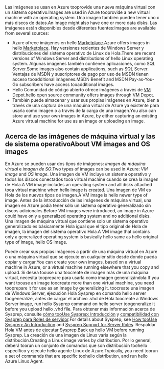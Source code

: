 

<span data-ttu-id="34bc7-101">Las imágenes se usan en Azure tooprovide una nueva máquina virtual con un sistema operativo.</span><span class="sxs-lookup"><span data-stu-id="34bc7-101">Images are used in Azure tooprovide a new virtual machine with an operating system.</span></span> <span data-ttu-id="34bc7-102">Una imagen también pueden tener uno o más discos de datos.</span><span class="sxs-lookup"><span data-stu-id="34bc7-102">An image might also have one or more data disks.</span></span> <span data-ttu-id="34bc7-103">Las imágenes están disponibles desde diferentes fuentes:</span><span class="sxs-lookup"><span data-stu-id="34bc7-103">Images are available from several sources:</span></span>

* <span data-ttu-id="34bc7-104">Azure ofrece imágenes en hello [Marketplace](https://azure.microsoft.com/gallery/virtual-machines/).</span><span class="sxs-lookup"><span data-stu-id="34bc7-104">Azure offers images in hello [Marketplace](https://azure.microsoft.com/gallery/virtual-machines/).</span></span> <span data-ttu-id="34bc7-105">Hay versiones recientes de Windows Server y distribuciones del sistema operativo de Linux de Hola.</span><span class="sxs-lookup"><span data-stu-id="34bc7-105">There are recent versions of Windows Server and distributions of hello Linux operating system.</span></span> <span data-ttu-id="34bc7-106">Algunas imágenes también contienen aplicaciones, como SQL Server.</span><span class="sxs-lookup"><span data-stu-id="34bc7-106">Some images also contain applications, such as SQL Server.</span></span> <span data-ttu-id="34bc7-107">Ventajas de MSDN y suscriptores de pago por uso de MSDN tienen acceso tooadditional imágenes.</span><span class="sxs-lookup"><span data-stu-id="34bc7-107">MSDN Benefit and MSDN Pay-as-You-Go subscribers have access tooadditional images.</span></span>
* <span data-ttu-id="34bc7-108">Hello Comunidad de código abierto ofrece imágenes a través de [VM Depot](http://vmdepot.msopentech.com/List/Index).</span><span class="sxs-lookup"><span data-stu-id="34bc7-108">hello open source community offers images through [VM Depot](http://vmdepot.msopentech.com/List/Index).</span></span>
* <span data-ttu-id="34bc7-109">También puede almacenar y usar sus propias imágenes en Azure, bien a través de una captura de una máquina virtual de Azure ya existente para usarla como imagen o a través de la carga de una imagen.</span><span class="sxs-lookup"><span data-stu-id="34bc7-109">You also can store and use your own images in Azure, by either capturing an existing Azure virtual machine for use as an image or uploading an image.</span></span>

## <a name="about-vm-images-and-os-images"></a><span data-ttu-id="34bc7-110">Acerca de las imágenes de máquina virtual y las de sistema operativo</span><span class="sxs-lookup"><span data-stu-id="34bc7-110">About VM images and OS images</span></span>
<span data-ttu-id="34bc7-111">En Azure se pueden usar dos tipos de imágenes: *imagen de máquina virtual* e *imagen de SO*.</span><span class="sxs-lookup"><span data-stu-id="34bc7-111">Two types of images can be used in Azure: *VM image* and *OS image*.</span></span> <span data-ttu-id="34bc7-112">Una imagen de VM incluye un sistema operativo y todos los discos conectados tooa virtual machine cuando se crea la imagen de Hola.</span><span class="sxs-lookup"><span data-stu-id="34bc7-112">A VM image includes an operating system and all disks attached tooa virtual machine when hello image is created.</span></span> <span data-ttu-id="34bc7-113">Una imagen de VM es Hola de los nuevos tipos de imagen.</span><span class="sxs-lookup"><span data-stu-id="34bc7-113">A VM image is hello newer type of image.</span></span> <span data-ttu-id="34bc7-114">Antes de la introducción de las imágenes de máquina virtual, una imagen en Azure podía tener sólo un sistema operativo generalizado sin discos adicionales.</span><span class="sxs-lookup"><span data-stu-id="34bc7-114">Before VM images were introduced, an image in Azure could have only a generalized operating system and no additional disks.</span></span> <span data-ttu-id="34bc7-115">Una imagen de máquina virtual que contiene solo un sistema operativo generalizado es básicamente Hola igual que el tipo original de Hola de imagen, la imagen del sistema operativo Hola.</span><span class="sxs-lookup"><span data-stu-id="34bc7-115">A VM image that contains only a generalized operating system is basically hello same as hello original type of image, hello OS image.</span></span>

<span data-ttu-id="34bc7-116">Puede crear sus propias imágenes a partir de una máquina virtual en Azure o una máquina virtual que se ejecute en cualquier sitio desde donde pueda copiar y cargar.</span><span class="sxs-lookup"><span data-stu-id="34bc7-116">You can create your own images, based on a virtual machine in Azure, or a virtual machine running elsewhere that you copy and upload.</span></span> <span data-ttu-id="34bc7-117">Si desea toouse una toocreate de imagen más de una máquina virtual, necesita tooprepare para usarla como imagen generalizándola.</span><span class="sxs-lookup"><span data-stu-id="34bc7-117">If you want toouse an image toocreate more than one virtual machine, you need tooprepare it for use as an image by generalizing it.</span></span> <span data-ttu-id="34bc7-118">toocreate una imagen de Windows Server, ejecución Hola Sysprep en comando hello server toogeneralize, antes de cargar el archivo .vhd de Hola.</span><span class="sxs-lookup"><span data-stu-id="34bc7-118">toocreate a Windows Server image, run hello Sysprep command on hello server toogeneralize it before you upload hello .vhd file.</span></span> <span data-ttu-id="34bc7-119">Para obtener más información acerca de Sysprep, consulte [cómo tooUse Sysprep: Introducción](http://go.microsoft.com/fwlink/p/?LinkId=392030) y [compatibilidad con Sysprep para Roles de servidor](https://msdn.microsoft.com/windows/hardware/commercialize/manufacture/desktop/sysprep-support-for-server-roles).</span><span class="sxs-lookup"><span data-stu-id="34bc7-119">For details about Sysprep, see [How tooUse Sysprep: An Introduction](http://go.microsoft.com/fwlink/p/?LinkId=392030) and [Sysprep Support for Server Roles](https://msdn.microsoft.com/windows/hardware/commercialize/manufacture/desktop/sysprep-support-for-server-roles).</span></span> <span data-ttu-id="34bc7-120">Respaldar Hola VM antes de ejecutar Sysprep.</span><span class="sxs-lookup"><span data-stu-id="34bc7-120">Back up hello VM before running Sysprep.</span></span> <span data-ttu-id="34bc7-121">La creación de una imagen de Linux varía según la distribución.</span><span class="sxs-lookup"><span data-stu-id="34bc7-121">Creating a Linux image varies by distribution.</span></span> <span data-ttu-id="34bc7-122">Por lo general, deberá toorun un conjunto de comandos que son distribución toohello específico y ejecute hello agente Linux de Azure.</span><span class="sxs-lookup"><span data-stu-id="34bc7-122">Typically, you need toorun a set of commands that are specific toohello distribution, and run hello Azure Linux Agent.</span></span>
